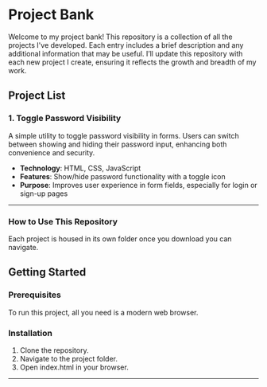 # Project Bank

Welcome to my project bank! This repository is a collection of all the projects I've developed. Each entry includes a brief description and any additional information that may be useful. I’ll update this repository with each new project I create, ensuring it reflects the growth and breadth of my work.

## Project List

### 1. Toggle Password Visibility
A simple utility to toggle password visibility in forms. Users can switch between showing and hiding their password input, enhancing both convenience and security.

- **Technology**: HTML, CSS, JavaScript
- **Features**: Show/hide password functionality with a toggle icon
- **Purpose**: Improves user experience in form fields, especially for login or sign-up pages

---

### How to Use This Repository

Each project is housed in its own folder once you download you can navigate. 

## Getting Started

### Prerequisites

To run this project, all you need is a modern web browser.

### Installation

1. Clone the repository.
2. Navigate to the project folder.
3. Open index.html in your browser.

---